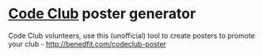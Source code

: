 # [Code Club](https://www.codeclub.org.uk/) poster generator

Code Club volunteers, use this (unofficial) tool to create posters to promote your club - http://benedfit.com/codeclub-poster